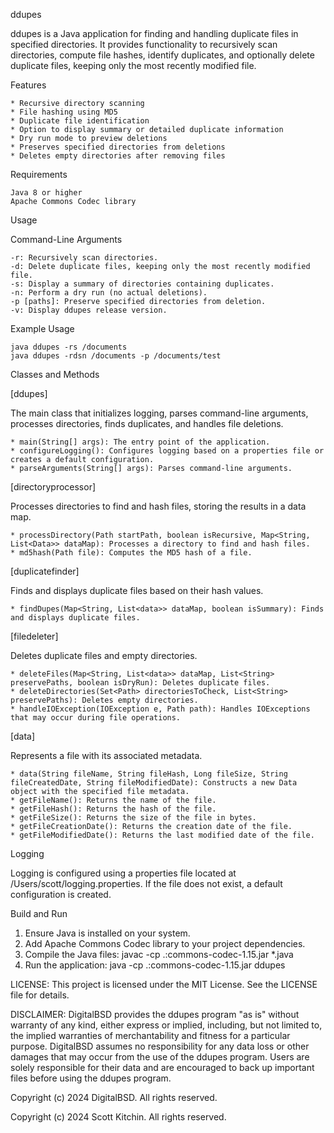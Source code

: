 ddupes

ddupes is a Java application for finding and handling duplicate files in specified directories. It provides functionality to recursively scan directories, compute file hashes, identify duplicates, and optionally delete duplicate files, keeping only the most recently modified file.

Features

    * Recursive directory scanning
    * File hashing using MD5
    * Duplicate file identification
    * Option to display summary or detailed duplicate information
    * Dry run mode to preview deletions
    * Preserves specified directories from deletions
    * Deletes empty directories after removing files

Requirements

    Java 8 or higher
    Apache Commons Codec library

Usage

Command-Line Arguments

    -r: Recursively scan directories.
    -d: Delete duplicate files, keeping only the most recently modified file.
    -s: Display a summary of directories containing duplicates.
    -n: Perform a dry run (no actual deletions).
    -p [paths]: Preserve specified directories from deletion.
    -v: Display ddupes release version.

Example Usage

    java ddupes -rs /documents
    java ddupes -rdsn /documents -p /documents/test

Classes and Methods

[ddupes]

The main class that initializes logging, parses command-line arguments, processes directories, finds duplicates, and handles file deletions.

    * main(String[] args): The entry point of the application.
    * configureLogging(): Configures logging based on a properties file or creates a default configuration.
    * parseArguments(String[] args): Parses command-line arguments.

[directoryprocessor]

Processes directories to find and hash files, storing the results in a data map.

    * processDirectory(Path startPath, boolean isRecursive, Map<String, List<Data>> dataMap): Processes a directory to find and hash files.
    * md5hash(Path file): Computes the MD5 hash of a file.

[duplicatefinder]

Finds and displays duplicate files based on their hash values.

    * findDupes(Map<String, List<data>> dataMap, boolean isSummary): Finds and displays duplicate files.

[filedeleter]

Deletes duplicate files and empty directories.

    * deleteFiles(Map<String, List<data>> dataMap, List<String> preservePaths, boolean isDryRun): Deletes duplicate files.
    * deleteDirectories(Set<Path> directoriesToCheck, List<String> preservePaths): Deletes empty directories.
    * handleIOException(IOException e, Path path): Handles IOExceptions that may occur during file operations.

[data]

Represents a file with its associated metadata.

    * data(String fileName, String fileHash, Long fileSize, String fileCreatedDate, String fileModifiedDate): Constructs a new Data object with the specified file metadata.
    * getFileName(): Returns the name of the file.
    * getFileHash(): Returns the hash of the file.
    * getFileSize(): Returns the size of the file in bytes.
    * getFileCreationDate(): Returns the creation date of the file.
    * getFileModifiedDate(): Returns the last modified date of the file.

Logging

Logging is configured using a properties file located at /Users/scott/logging.properties. If the file does not exist, a default configuration is created.

Build and Run

1. Ensure Java is installed on your system.
2. Add Apache Commons Codec library to your project dependencies.
3. Compile the Java files:
    javac -cp .:commons-codec-1.15.jar *.java
4. Run the application:
    java -cp .:commons-codec-1.15.jar ddupes

LICENSE: This project is licensed under the MIT License. See the LICENSE file for details.

DISCLAIMER: DigitalBSD provides the ddupes program "as is" without warranty of any kind, either
express or implied, including, but not limited to, the implied warranties of merchantability and fitness
for a particular purpose. DigitalBSD assumes no responsibility for any data loss or other damages
that may occur from the use of the ddupes program. Users are solely responsible for their data and are
encouraged to back up important files before using the ddupes program.

Copyright (c) 2024 DigitalBSD. All rights reserved.

Copyright (c) 2024 Scott Kitchin. All rights reserved.
